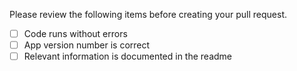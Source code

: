 Please review the following items before creating your pull request.

-   [ ] Code runs without errors
-   [ ] App version number is correct
-   [ ] Relevant information is documented in the readme
